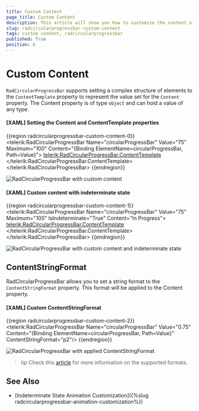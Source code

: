 ```yaml
---
title: Custom Content
page_title: Custom Content
description: This article will show you how to customize the content of RadCircularProgressBar control.
slug: radcircularprogressbar-custom-content
tags: custom content, radcircularprogressbar
published: True
position: 6
---
```


# Custom Content

`RadCircularProgressBar` supports setting a complex structure of elements to the `ContentTemplate` property to represent the value set for the `Content` property. The Content property is of type `object` and can hold a value of any type.

#### __[XAML] Setting the Content and ContentTemplate properties__
{{region radcircularprogressbar-custom-content-0}}
    <telerik:RadCircularProgressBar Name="circularProgressBar" 
                                    Value="75"
                                    Maximum="100"
                                    Content="{Binding ElementName=circularProgressBar, Path=Value}">
        <telerik:RadCircularProgressBar.ContentTemplate>
            <DataTemplate>
                <StackPanel Orientation="Vertical">
                    <TextBlock Text="{Binding Path=., StringFormat={}{0}%}"
                       TextAlignment="Center"
                       FontSize="16"
                       FontWeight="SemiBold" 
                       Foreground="{Binding ElementName=circularProgressBar, Path=IndicatorFill}"/>
                    <TextBlock Text="Completed" 
                       FontSize="16"
                       FontWeight="SemiBold" 
                       Foreground="{Binding ElementName=circularProgressBar, Path=IndicatorFill}"/>
                </StackPanel>
            </DataTemplate>
        </telerik:RadCircularProgressBar.ContentTemplate>
    </telerik:RadCircularProgressBar>
{{endregion}}

![RadCircularProgressBar with custom content](images/radcircularprogressbar-custom-content-0.png)

#### __[XAML] Custom content with indeterminate state__
{{region radcircularprogressbar-custom-content-1}}
    <telerik:RadCircularProgressBar Name="circularProgressBar" 
                                    Value="75"
                                    Maximum="100"
                                    IsIndeterminate="True"
                                    Content="In Progress">
        <telerik:RadCircularProgressBar.ContentTemplate>
            <DataTemplate>
                <TextBlock Text="{Binding}"
                           FontSize="16" 
                           FontWeight="SemiBold"
                           Foreground="{Binding ElementName=circularProgressBar, Path=IndicatorFill}"/>
            </DataTemplate>
        </telerik:RadCircularProgressBar.ContentTemplate>
    </telerik:RadCircularProgressBar>
{{endregion}}

![RadCircularProgressBar with custom content and indeterminate state](images/radcircularprogressbar-custom-content-1.gif)

## ContentStringFormat

RadCircularProgressBar allows you to set a string format to the `ContentStringFormat` property. This format will be applied to the Content property.

#### __[XAML] Custom ContentStringFormat__
{{region radcircularprogressbar-custom-content-2}}
    <telerik:RadCircularProgressBar Name="circularProgressBar" 
                                    Value="0.75"
                                    Content="{Binding ElementName=circularProgressBar, Path=Value}" 
                                    ContentStringFormat="p2"/>
{{endregion}}

![RadCircularProgressBar with applied ContentStringFormat](images/radcircularprogressbar-custom-content-2.png)

>tip Check this [article](https://docs.microsoft.com/en-us/dotnet/standard/base-types/standard-numeric-format-strings) for more information on the supported formats.

## See Also
* [Indeterminate State Animation Customization]({%slug radcircularprogressbar-animation-customization%})